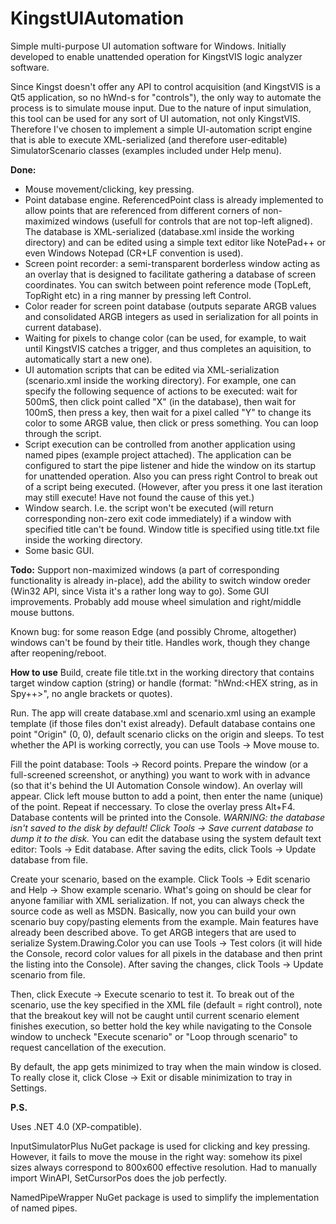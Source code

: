 # KingstUIAutomation
Simple multi-purpose UI automation software for Windows. Initially developed to enable unattended operation for KingstVIS logic analyzer software.

Since Kingst doesn't offer any API to control acquisition (and KingstVIS is a Qt5 application, so no hWnd-s for "controls"), the only way to automate the process is to simulate mouse input. Due to the nature of input simulation, this tool can be used for any sort of UI automation, not only KingstVIS. Therefore I've chosen to implement a simple UI-automation script engine that is able to execute XML-serialized (and therefore user-editable) SimulatorScenario classes (examples included under Help menu).

**Done:**

- Mouse movement/clicking, key pressing.
- Point database engine. ReferencedPoint class is already implemented to allow points that are referenced from different corners of non-maximized windows (usefull for controls that are not top-left aligned). The database is XML-serialized (database.xml inside the working directory) and can be edited using a simple text editor like NotePad++ or even Windows Notepad (CR+LF convention is used).
- Screen point recorder: a semi-transparent borderless window acting as an overlay that is designed to facilitate gathering a database of screen coordinates. You can switch between point reference mode (TopLeft, TopRight etc) in a ring manner by pressing left Control.
- Color reader for screen point database (outputs separate ARGB values and consolidated ARGB integers as used in serialization for all points in current database).
- Waiting for pixels to change color (can be used, for example, to wait until KingstVIS catches a trigger, and thus completes an aquisition, to automatically start a new one).
- UI automation scripts that can be edited via XML-serialization (scenario.xml inside the working directory). For example, one can specify the following sequence of actions to be executed: wait for 500mS, then click point called "X" (in the database), then wait for 100mS, then press a key, then wait for a pixel called "Y" to change its color to some ARGB value, then click or press something. You can loop through the script.
- Script execution can be controlled from another application using named pipes (example project attached). The application can be configured to start the pipe listener and hide the window on its startup for unattended operation. Also you can press right Control to break out of a script being executed. (However, after you press it one last iteration may still execute! Have not found the cause of this yet.)
- Window search. I.e. the script won't be executed (will return corresponding non-zero exit code immediately) if a window with specified title can't be found. Window title is specified using title.txt file inside the working directory.
- Some basic GUI.

**Todo:**  Support non-maximized windows (a part of corresponding functionality is already in-place), add the ability to switch window oreder (Win32 API, since Vista it's a rather long way to go). Some GUI improvements. Probably add mouse wheel simulation and right/middle mouse buttons.

Known bug: for some reason Edge (and possibly Chrome, altogether) windows can't be found by their title. Handles work, though they change after reopening/reboot.

**How to use**
Build, create file title.txt in the working directory that contains target window caption (string) or handle (format: "hWnd:<HEX string, as in Spy++>", no angle brackets or quotes).

Run. The app will create database.xml and scenario.xml using an example template (if those files don't exist already). Default database contains one point "Origin" (0, 0), default scenario clicks on the origin and sleeps. To test whether the API is working correctly, you can use Tools -> Move mouse to.

Fill the point database: Tools -> Record points. Prepare the window (or a full-screened screenshot, or anything) you want to work with in advance (so that it's behind the UI Automation Console window). An overlay will appear. Click left mouse button to add a point, then enter the name (unique) of the point. Repeat if neccessary. To close the overlay press Alt+F4. Database contents will be printed into the Console. *WARNING: the database isn't saved to the disk by default! Click Tools -> Save current database to dump it to the disk.* You can edit the database using the system default text editor: Tools -> Edit database. After saving the edits, click Tools -> Update database from file.

Create your scenario, based on the example. Click Tools -> Edit scenario and Help -> Show example scenario. What's going on should be clear for anyone familiar with XML serialization. If not, you can always check the source code as well as MSDN. Basically, now you can build your own scenario buy copy/pasting elements from the example. Main features have already been described above. To get ARGB integers that are used to serialize System.Drawing.Color you can use Tools -> Test colors (it will hide the Console, record color values for all pixels in the database and then print the listing into the Console). After saving the changes, click Tools -> Update scenario from file.

Then, click Execute -> Execute scenario to test it. To break out of the scenario, use the key specified in the XML file (default = right control), note that the breakout key will not be caught until current scenario element finishes execution, so better hold the key while navigating to the Console window to uncheck "Execute scenario" or "Loop through scenario" to request cancellation of the execution.

By default, the app gets minimized to tray when the main window is closed. To really close it, click Close -> Exit or disable minimization to tray in Settings.

**P.S.**

Uses .NET 4.0 (XP-compatible).

InputSimulatorPlus NuGet package is used for clicking and key pressing. However, it fails to move the mouse in the right way: somehow its pixel sizes always correspond to 800x600 effective resolution. Had to manually import WinAPI, SetCursorPos does the job perfectly.

NamedPipeWrapper NuGet package is used to simplify the implementation of named pipes.

